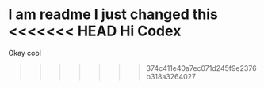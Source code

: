 I am readme
I just changed this
<<<<<<< HEAD
Hi Codex
=======
Okay cool
>>>>>>> 374c411e40a7ec071d245f9e2376b318a3264027
